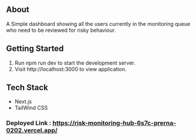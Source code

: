 ## About 

A Simple dashboard showing all the users currently in the monitoring queue who need to be reviewed for risky behaviour.


## Getting Started

1. Run npm run dev to start the development server.
2. Visit http://localhost:3000 to view application.


## Tech Stack

- Next.js
- TailWind CSS

### Deployed Link : https://risk-monitoring-hub-6s7c-prerna-0202.vercel.app/
 


